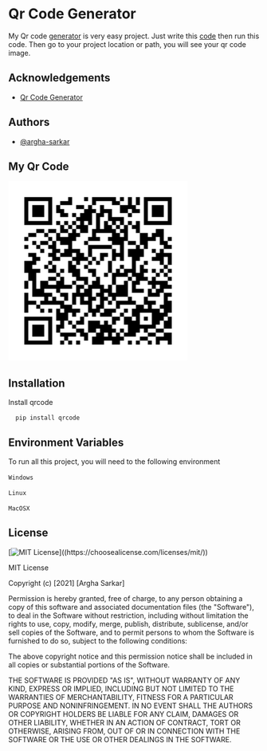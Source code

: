 # Qr Code Generator
My Qr code [generator](https://github.com/argha-sarkar/Python-Projects/tree/main/Qr-Code-Generator) is very easy project. Just write this [code](https://github.com/argha-sarkar/Python-Projects/blob/main/Qr-Code-Generator/Qr-code-generator.py) then run this code. Then go to your project location or path, you will see your qr code image.

## Acknowledgements
 - [Qr Code Generator](https://github.com/argha-sarkar/Python-Projects/tree/main/Qr-Code-Generator)

  
## Authors

- [@argha-sarkar](https://github.com/argha-sarkar)

## My Qr Code
![QR](https://github.com/argha-sarkar/Python-Projects/blob/main/Qr-Code-Generator/argha.png)
  
## Installation

Install qrcode

```
  pip install qrcode
```
    
## Environment Variables

To run all this project, you will need to the following environment 

`Windows`

`Linux`

`MacOSX`

  
## License

[![MIT License](https://img.shields.io/apm/l/atomic-design-ui.svg?)]((https://choosealicense.com/licenses/mit/))


MIT License

Copyright (c) [2021] [Argha Sarkar]

Permission is hereby granted, free of charge, to any person obtaining a copy
of this software and associated documentation files (the "Software"), to deal
in the Software without restriction, including without limitation the rights
to use, copy, modify, merge, publish, distribute, sublicense, and/or sell
copies of the Software, and to permit persons to whom the Software is
furnished to do so, subject to the following conditions:

The above copyright notice and this permission notice shall be included in all
copies or substantial portions of the Software.

THE SOFTWARE IS PROVIDED "AS IS", WITHOUT WARRANTY OF ANY KIND, EXPRESS OR
IMPLIED, INCLUDING BUT NOT LIMITED TO THE WARRANTIES OF MERCHANTABILITY,
FITNESS FOR A PARTICULAR PURPOSE AND NONINFRINGEMENT. IN NO EVENT SHALL THE
AUTHORS OR COPYRIGHT HOLDERS BE LIABLE FOR ANY CLAIM, DAMAGES OR OTHER
LIABILITY, WHETHER IN AN ACTION OF CONTRACT, TORT OR OTHERWISE, ARISING FROM,
OUT OF OR IN CONNECTION WITH THE SOFTWARE OR THE USE OR OTHER DEALINGS IN THE
SOFTWARE.
  
